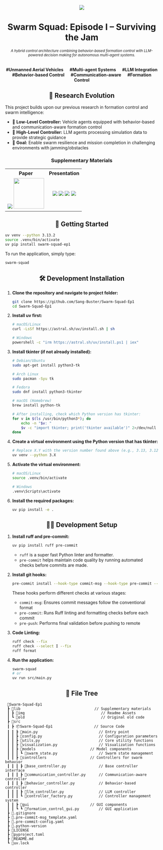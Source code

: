<div align="center">
<a href="https://github.com/Sang-Buster/Swarm-Squad"><img src="lib/imgbanner.png?raw=true" /></a>
<h1>Swarm Squad: Episode I – Surviving the Jam</h1>
<h6><small>A hybrid control architecture combining behavior-based formation control with LLM-powered decision making for autonomous multi-agent systems.</small></h6>
<p><b>#Unmanned Aerial Vehicles &emsp; #Multi-agent Systems &emsp; #LLM Integration<br/>#Behavior-based Control &emsp; #Communication-aware &emsp; #Formation Control</b></p>
</div>


<h2 align="center">🔬 Research Evolution</h2>

This project builds upon our previous research in formation control and swarm intelligence:

- 🚗 **Low-Level Controller:** Vehicle agents equipped with behavior-based and communication-aware formation control<br/>
- 🤖 **High-Level Controller:** LLM agents processing simulation data to provide strategic guidance<br/>
- 🎯 **Goal:** Enable swarm resilience and mission completion in challenging environments with jamming/obstacles

<h3 align="center">Supplementary Materials</h3>

<table>
  <tr>
    <th>Paper</th>
    <th>Presentation</th>
  </tr>
  <tr>
    <td align="center">
          <a href="https://github.com/Sang-Buster/Communication-aware-Formation-Control/blob/main/lib/Li-paper.pdf"><img src="lib/img/cover_paper.png?raw=true" /></a>
          <a href="https://github.com/Sang-Buster/Communication-aware-Formation-Control/blob/main/lib/Li-paper.pdf"><img src="https://img.shields.io/badge/View%20More-282c34?style=for-the-badge&logoColor=white" width="100" /></a>
    </td>
    <td align="center">
          <a href="https://github.com/Sang-Buster/Communication-aware-Formation-Control/blob/main/lib/Xing-ppt.pdf"><img src="lib/img/cover_ppt.png?raw=true" /></a>
          <a href="https://github.com/Sang-Buster/Communication-aware-Formation-Control/blob/main/lib/Xing-ppt.pdf"><img src="https://img.shields.io/badge/View%20Slides-282c34?style=for-the-badge&logoColor=white" /></a>   
          <a href="https://github.com/Sang-Buster/Communication-aware-Formation-Control/blob/main/lib/Xing-ppt.pdf"><img src="lib/img/cover_video.png?raw=true" /></a>
          <a href="https://github.com/Sang-Buster/Communication-aware-Formation-Control/assets/97267956/03072ecc-8218-40d9-a169-90774cb7c2ae"><img src="https://img.shields.io/badge/View%20Simulation%20Video-282c34?style=for-the-badge&logoColor=white" /></a>     
    </td>
  </tr>
</table>


<h2 align="center">🚀 Getting Started</h2>

```bash
uv venv --python 3.13.2
source .venv/bin/activate
uv pip install swarm-squad-ep1
```

To run the application, simply type:
```bash
swarm-squad
```


<div align="center">
  <h2>🛠️ Development Installation</h2>
</div>

1. **Clone the repository and navigate to project folder:**
   ```bash
   git clone https://github.com/Sang-Buster/Swarm-Squad-Ep1
   cd Swarm-Squad-Ep1
   ```

2. **Install uv first:**
   ```bash
   # macOS/Linux
   curl -LsSf https://astral.sh/uv/install.sh | sh
   ```

   ```bash
   # Windows
   powershell -c "irm https://astral.sh/uv/install.ps1 | iex"
   ```

3. **Install tkinter (if not already installed):**
   ```bash
   # Debian/Ubuntu
   sudo apt-get install python3-tk

   # Arch Linux
   sudo pacman -Syu tk

   # Fedora
   sudo dnf install python3-tkinter

   # macOS (Homebrew)
   brew install python-tk

   # After installing, check which Python version has tkinter:
   for v in $(ls /usr/bin/python3*); do
       echo -n "$v: "
       $v -c "import tkinter; print('tkinter available')" 2>/dev/null || echo "no tkinter"
   done
   ```

4. **Create a virtual environment using the Python version that has tkinter:**
   ```bash
   # Replace X.Y with the version number found above (e.g., 3.13, 3.12, 3.11)
   uv venv --python 3.X
   ```

5. **Activate the virtual environment:**
   ```bash
   # macOS/Linux
   source .venv/bin/activate
   ```

   ```bash
   # Windows
   .venv\Scripts\activate
   ```

6. **Install the required packages:**
   ```bash
   uv pip install -e .
   ```

<div align="center">
  <h2>👨‍💻 Development Setup</h2>
</div>

1. **Install ruff and pre-commit:**
   ```bash
   uv pip install ruff pre-commit
   ```
   - `ruff` is a super fast Python linter and formatter.
   - `pre-commit` helps maintain code quality by running automated checks before commits are made.

2. **Install git hooks:**
   ```bash
   pre-commit install --hook-type commit-msg --hook-type pre-commit --hook-type pre-push
   ```

   These hooks perform different checks at various stages:
   - `commit-msg`: Ensures commit messages follow the conventional format
   - `pre-commit`: Runs Ruff linting and formatting checks before each commit
   - `pre-push`: Performs final validation before pushing to remote
  
3. **Code Linting:**
   ```bash
   ruff check --fix
   ruff check --select I --fix
   ruff format
   ```

4. **Run the application:**
   ```bash
   swarm-squad
   # or
   uv run src/main.py
   ```


<h2 align="center">📁 File Tree</h2>

```
 📂Swarm-Squad-Ep1
 ┣ 📂lib                                  // Supplementary materials
 ┃ ┣ 📂img                                   // Readme Assets
 ┃ ┗ 📂old                                   // Original old code
 ┣ 📂src
 ┃ ┣ 📦Swarm-Squad-Ep1                   // Source Code
 ┃ ┃ ┣ 📄main.py                            // Entry point
 ┃ ┃ ┣ 📄config.py                          // Configuration parameters
 ┃ ┃ ┣ 📄utils.py                           // Core utility functions
 ┃ ┃ ┣ 📄visualization.py                   // Visualization functions
 ┃ ┃ ┣ 📂models                         // Model components
 ┃ ┃ ┃ ┗ 📄swarm_state.py                   // Swarm state management
 ┃ ┃ ┣ 📂controllers                    // Controllers for swarm behavior
 ┃ ┃ ┃ ┣ 📄base_controller.py               // Base controller interface
 ┃ ┃ ┃ ┣ 📄communication_controller.py      // Communication-aware controller
 ┃ ┃ ┃ ┣ 📄behavior_controller.py           // Behavior-based controller
 ┃ ┃ ┃ ┣ 📄llm_controller.py                // LLM controller
 ┃ ┃ ┃ ┗ 📄controller_factory.py            // Controller management system
 ┃ ┃ ┣ 📂gui                            // GUI components
 ┃ ┃ ┗ ┗ 📄formation_control_gui.py         // GUI application
 ┣ 📄.gitignore
 ┣ 📄.pre-commit-msg_template.yaml
 ┣ 📄.pre-commit-config.yaml
 ┣ 📄.python-version
 ┣ 📄LICENSE
 ┣ 📄pyproject.toml
 ┣ 📄README.md
 ┗ 📄uv.lock
```
